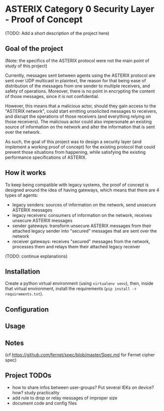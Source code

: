 # ASTERIX Category 0 Security Layer - Proof of Concept

(TODO: Add a short description of the project here)

## Goal of the project

(Note: the specifics of the ASTERIX protocol were not the main point of study of this project)

Currently, messages sent between agents using the ASTERIX protocol are sent over UDP multicast in plaintext,
the reason for that being ease of distribution of the messages from one sender to multiple receivers, and safety of operations. Moreover, there is no point in encrypting the content of those messages, since it is not confidential.

However, this means that a malicious actor, should they gain access to the "ASTERIX network", could start emitting unsolicited messages to receivers, and disrupt the operations of those receivers (and everything relying on those receivers).
The malicious actor could also impersonate an existing source of information on the network and alter the information that is sent over the network.

As such, the goal of this project was to design a security layer (and implement a working proof of concept) for the existing protocol that could prevent those situations from happening, while satisfying the existing performance specifications of ASTERIX.

## How it works

To keep being compatible with legacy systems, the proof of concept is designed around the idea of having gateways, which means that there are 4 types of agents:
- legacy senders: sources of information on the network, send unsecure ASTERIX messages
- legacy receivers: consumers of information on the network, receives unsecure ASTERIX messages
- sender gateways: transform unsecure ASTERIX messages from their attached legacy sender into "secured" messages that are sent over the network
- receiver gateways: receives "secured" messages from the network, processes them and relays them their attached legacy receiver

(TODO: continue explanations)

## Installation

Create a python virtual environment (using ```virtualenv venv```),
then, inside that virtual environment, install the requirements (```pip install -r requirements.txt```).

## Configuration


## Usage


## Notes

(cf https://github.com/fernet/spec/blob/master/Spec.md for Fernet cipher spec)

## Project TODOs

- how to share infos between user-groups? Put several IEKs on device? how? study practicality
- add rule to drop or relay messages of improper size
- document code and config files
